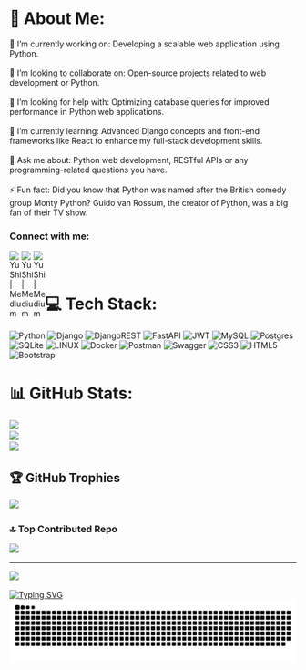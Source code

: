 # 💫 About Me:
🔭 I’m currently working on: Developing a scalable web application using Python.<br><br>👯 I’m looking to collaborate on: Open-source projects related to web development or Python.<br><br>🤝 I’m looking for help with: Optimizing database queries for improved performance in Python web applications.<br><br>🌱 I’m currently learning: Advanced Django concepts and front-end frameworks like React to enhance my full-stack development skills.<br><br>💬 Ask me about: Python web development, RESTful APIs or any programming-related questions you have.<br><br>⚡ Fun fact: Did you know that Python was named after the British comedy group Monty Python? Guido van Rossum, the creator of Python, was a big fan of their TV show.

### Connect with me:

<a href="https://leetcode.com/obidjonova07/"><img align="left" src="https://raw.githubusercontent.com/rahuldkjain/github-profile-readme-generator/master/src/images/icons/Social/leet-code.svg" alt="Yu Shi | Medium" width="21px"/></a>
<a href="https://hackerrank.com/obidjonova07/"><img align="left" src="https://raw.githubusercontent.com/rahuldkjain/github-profile-readme-generator/master/src/images/icons/Social/hackerrank.svg" alt="Yu Shi | Medium" width="21px"/></a>
<a href="https://pinterest.com/obidjonova07/"><img align="left" src="https://raw.githubusercontent.com/rahuldkjain/github-profile-readme-generator/master/src/images/icons/Social/pinterest.svg" alt="Yu Shi | Medium" width="21px"/></a>
<br>
<br>


# 💻 Tech Stack:
![Python](https://img.shields.io/badge/python-3670A0?style=for-the-badge&logo=python&logoColor=ffdd54) ![Django](https://img.shields.io/badge/django-%23092E20.svg?style=for-the-badge&logo=django&logoColor=white) ![DjangoREST](https://img.shields.io/badge/DJANGO-REST-ff1709?style=for-the-badge&logo=django&logoColor=white&color=ff1709&labelColor=gray) ![FastAPI](https://img.shields.io/badge/FastAPI-005571?style=for-the-badge&logo=fastapi) ![JWT](https://img.shields.io/badge/JWT-black?style=for-the-badge&logo=JSON%20web%20tokens) ![MySQL](https://img.shields.io/badge/mysql-%2300f.svg?style=for-the-badge&logo=mysql&logoColor=white) ![Postgres](https://img.shields.io/badge/postgres-%23316192.svg?style=for-the-badge&logo=postgresql&logoColor=white) ![SQLite](https://img.shields.io/badge/sqlite-%2307405e.svg?style=for-the-badge&logo=sqlite&logoColor=white) ![LINUX](https://img.shields.io/badge/Linux-FCC624?style=for-the-badge&logo=linux&logoColor=black) ![Docker](https://img.shields.io/badge/docker-%230db7ed.svg?style=for-the-badge&logo=docker&logoColor=white) ![Postman](https://img.shields.io/badge/Postman-FF6C37?style=for-the-badge&logo=postman&logoColor=white) ![Swagger](https://img.shields.io/badge/-Swagger-%23Clojure?style=for-the-badge&logo=swagger&logoColor=white) ![CSS3](https://img.shields.io/badge/css3-%231572B6.svg?style=for-the-badge&logo=css3&logoColor=white) ![HTML5](https://img.shields.io/badge/html5-%23E34F26.svg?style=for-the-badge&logo=html5&logoColor=white) ![Bootstrap](https://img.shields.io/badge/bootstrap-%23563D7C.svg?style=for-the-badge&logo=bootstrap&logoColor=white) 

# 📊 GitHub Stats:
![](https://github-readme-stats.vercel.app/api?username=robiya07&theme=nord&hide_border=false&include_all_commits=false&count_private=false)<br/>
![](https://github-readme-streak-stats.herokuapp.com/?user=robiya07&theme=nord&hide_border=false)<br/>
![](https://github-readme-stats.vercel.app/api/top-langs/?username=robiya07&theme=nord&hide_border=false&include_all_commits=false&count_private=false&layout=compact)

## 🏆 GitHub Trophies
![](https://github-profile-trophy.vercel.app/?username=robiya07&theme=nord&no-frame=false&no-bg=true&margin-w=4)

### 🔝 Top Contributed Repo
![](https://github-contributor-stats.vercel.app/api?username=robiya07&limit=5&theme=nord&combine_all_yearly_contributions=true)

---
[![](https://visitcount.itsvg.in/api?id=robiya07&icon=0&color=12)](https://visitcount.itsvg.in)

<!-- Proudly created with GPRM ( https://gprm.itsvg.in ) -->
[![Typing SVG](https://readme-typing-svg.herokuapp.com?color=%2336BCF7&lines=Software+Engineer)](https://git.io/typing-svg)
<picture>
  <source media="(prefers-color-scheme: dark)" srcset="https://raw.githubusercontent.com/platane/snk/output/github-contribution-grid-snake.svg" />
  <source media="(prefers-color-scheme: light)" srcset="https://raw.githubusercontent.com/platane/snk/output/github-contribution-grid-snake.svg" />
  <img alt="github-snake" src="https://raw.githubusercontent.com/platane/snk/output/github-contribution-grid-snake.svg" />
</picture>
